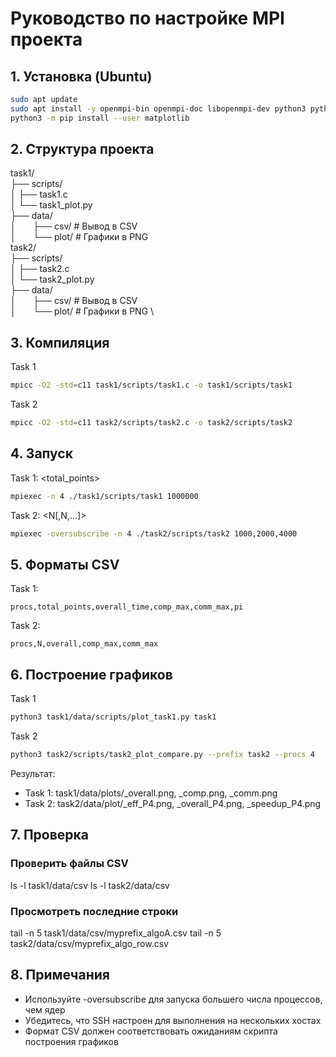# Руководство по настройке MPI проекта

## 1. Установка (Ubuntu)
```bash
sudo apt update
sudo apt install -y openmpi-bin openmpi-doc libopenmpi-dev python3 python3-pip
python3 -m pip install --user matplotlib
```

## 2. Структура проекта
task1/ \
├── scripts/ \
│   ├── task1.c \
│   └── task1_plot.py \
├── data/ \
│    &nbsp;&nbsp;&nbsp;&nbsp;&nbsp;&nbsp;├── csv/             # Вывод в CSV \
│    &nbsp;&nbsp;&nbsp;&nbsp;&nbsp;&nbsp;└── plot/             # Графики в PNG \
task2/ \
├── scripts/ \
│   ├── task2.c \
│   └── task2_plot.py \
├── data/ \
│    &nbsp;&nbsp;&nbsp;&nbsp;&nbsp;&nbsp;├── csv/             # Вывод в CSV \
│    &nbsp;&nbsp;&nbsp;&nbsp;&nbsp;&nbsp;└── plot/             # Графики в PNG \

## 3. Компиляция
Task 1
```bash
mpicc -O2 -std=c11 task1/scripts/task1.c -o task1/scripts/task1
```
Task 2
```bash
mpicc -O2 -std=c11 task2/scripts/task2.c -o task2/scripts/task2
```

## 4. Запуск
Task 1: <total_points>
```bash
mpiexec -n 4 ./task1/scripts/task1 1000000
```
Task 2: <N[,N,...]>
```bash
mpiexec -oversubscribe -n 4 ./task2/scripts/task2 1000,2000,4000
```

## 5. Форматы CSV
Task 1:
```
procs,total_points,overall_time,comp_max,comm_max,pi
```

Task 2:
```
procs,N,overall,comp_max,comm_max
```


## 6. Построение графиков
Task 1
```bash
python3 task1/data/scripts/plot_task1.py task1
```

Task 2
```bash
python3 task2/scripts/task2_plot_compare.py --prefix task2 --procs 4
```

Результат:
- Task 1: task1/data/plots/<prefix>_overall.png, _comp.png, _comm.png
- Task 2: task2/data/plot/<prefix>_eff_P4.png, _overall_P4.png, _speedup_P4.png

## 7. Проверка
### Проверить файлы CSV
ls -l task1/data/csv
ls -l task2/data/csv
### Просмотреть последние строки
tail -n 5 task1/data/csv/myprefix_algoA.csv
tail -n 5 task2/data/csv/myprefix_algo_row.csv

## 8. Примечания
- Используйте -oversubscribe для запуска большего числа процессов, чем ядер
- Убедитесь, что SSH настроен для выполнения на нескольких хостах
- Формат CSV должен соответствовать ожиданиям скрипта построения графиков